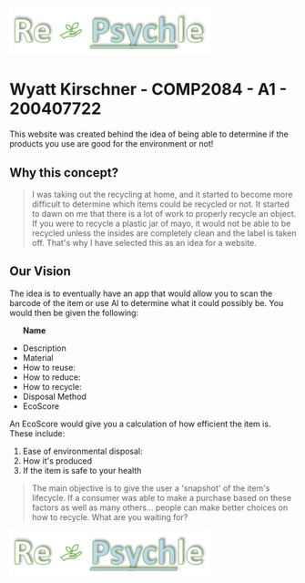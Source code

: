 
<!DOCTYPE  html>

<html  class="no-js">  <!--<![endif]-->

<head>

<meta  charset="utf-8">

<meta  http-equiv="X-UA-Compatible"  content="IE=edge">



<meta  name="description"  content="">

<meta  name="viewport"  content="width=device-width, initial-scale=1">

<link  rel="stylesheet"  href="">

</head>

<body>



<div  class="text-center">

<h1  class="display-4, text-center"><img  src="wwwroot/img/white_logo.png" /></h1>
<h1>Wyatt Kirschner - COMP2084 - A1 - 200407722</h1>
<p>This website was created behind the idea of being able to determine if the products you use are good for the environment or not!</p>

</div>

<div class="text-left">

<h2 class="text-center">Why this concept?</h2>

<blockquote>I was taking out the recycling at home, and it started to become more difficult to determine which items could be recycled or not. It started to dawn on me that there is a lot of work to properly recycle an object. If you were to recycle a plastic jar of mayo, it would not be able to be recycled unless the insides are completely clean and the label is taken off. That's why I have selected this as an idea for a website.

</blockquote>

<h2 class="text-center">Our Vision</h2>

<blockquoute>

The idea is to eventually have an app that would allow you to scan the barcode of the item or use AI to determine what it could possibly be. You would then be given the following:

<ul>

<strong>Name</strong>

<li>Description</li>

<li>Material</li>

<li>How to reuse:</li>

<li>How to reduce:</li>

<li>How to recycle:</li>

<li>Disposal Method</li>

<li>EcoScore</li>

</ul>

An EcoScore would give you a calculation of how efficient the item is. These include:

<ol>

<li>Ease of environmental disposal:</li>

<li>How it's produced</li>

<li>If the item is safe to your health</li>

</ol>

<blockquote>

The main objective is to give the user a 'snapshot' of the item's lifecycle. If a consumer was able to make a purchase based on these factors as well as many others... people can make better choices on how to recycle. What are you waiting for?

</blockquote>

</div>

<div class="text-center">

<img src="wwwroot/img/white_logo.png" />

</div>



</body>

</html>

